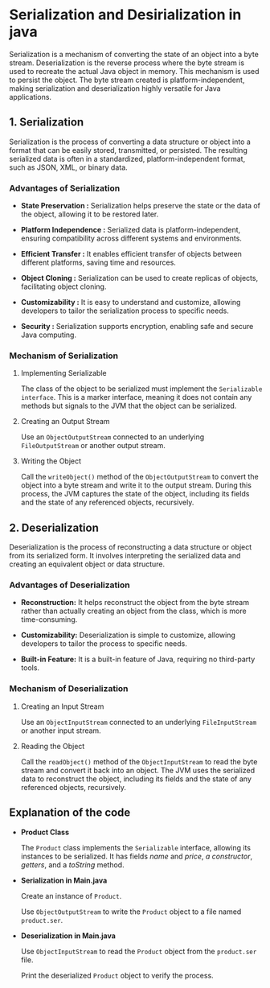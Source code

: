 # Serialization and Desirialization in java 

Serialization is a mechanism of converting the state of an object into a byte stream. Deserialization is the reverse process where the byte stream is used to recreate the actual Java object in memory. This mechanism is used to persist the object. The byte stream created is platform-independent, making serialization and deserialization highly versatile for Java applications.

## 1. Serialization

Serialization is the process of converting a data structure or object into a format that can be easily stored, transmitted, or persisted. The resulting serialized data is often in a standardized, platform-independent format, such as JSON, XML, or binary data.

### Advantages of Serialization

- **State Preservation :** Serialization helps preserve the state or the data of the object, allowing it to be restored later.

- **Platform Independence :** Serialized data is platform-independent, ensuring compatibility across different systems and environments.

- **Efficient Transfer :** It enables efficient transfer of objects between different platforms, saving time and resources.

- **Object Cloning :** Serialization can be used to create replicas of objects, facilitating object cloning.

- **Customizability :** It is easy to understand and customize, allowing developers to tailor the serialization process to specific needs.

- **Security :** Serialization supports encryption, enabling safe and secure Java computing.


### Mechanism of Serialization


1. Implementing Serializable

    The class of the object to be serialized must implement the `Serializable interface`. This is a marker interface, meaning it does not contain any methods but signals to the JVM that the object can be serialized.

2. Creating an Output Stream

   Use an `ObjectOutputStream` connected to an underlying `FileOutputStream` or another output stream.

3. Writing the Object

   Call the `writeObject()` method of the `ObjectOutputStream` to convert the object into a byte stream and write it to the output stream. During this process, the JVM captures the state of the object, including its fields and the state of any referenced objects, recursively.


## 2. Deserialization

Deserialization is the process of reconstructing a data structure or object from its serialized form. It involves interpreting the serialized data and creating an equivalent object or data structure.


### Advantages of Deserialization

- **Reconstruction:** It helps reconstruct the object from the byte stream rather than actually creating an object from the class, which is more time-consuming.

- **Customizability:** Deserialization is simple to customize, allowing developers to tailor the process to specific needs.

- **Built-in Feature:** It is a built-in feature of Java, requiring no third-party tools.


### Mechanism of Deserialization

1. Creating an Input Stream

   Use an `ObjectInputStream` connected to an underlying `FileInputStream` or another input stream.

2. Reading the Object

   Call the `readObject()` method of the `ObjectInputStream` to read the byte stream and convert it back into an object. The JVM uses the serialized data to reconstruct the object, including its fields and the state of any referenced objects, recursively.


## Explanation of the code 

- **Product Class**

  The `Product` class implements the `Serializable` interface, allowing its instances to be serialized. It has fields *name* and *price*, *a constructor*, *getters*, and a *toString* method.

- **Serialization in Main.java**
  
  Create an instance of `Product`.
  
  Use `ObjectOutputStream` to write the `Product` object to a file named `product.ser`.
  
- **Deserialization in Main.java**
  
  Use `ObjectInputStream` to read the `Product` object from the `product.ser` file.
  
  Print the deserialized `Product` object to verify the process.


